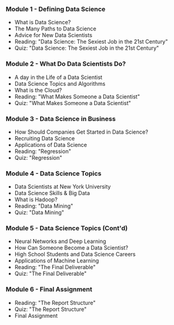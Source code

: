 ### Module 1 - Defining Data Science

- What is Data Science?
- The Many Paths to Data Science
- Advice for New Data Scientists
- Reading: "Data Science: The Sexiest Job in the 21st Century"
- Quiz: "Data Science: The Sexiest Job in the 21st Century"

### Module 2 - What Do Data Scientists Do?

- A day in the Life of a Data Scientist
- Data Science Topics and Algorithms
- What is the Cloud?
- Reading: "What Makes Someone a Data Scientist"
- Quiz: "What Makes Someone a Data Scientist"

### Module 3 - Data Science in Business

- How Should Companies Get Started in Data Science?
- Recruiting Data Science
- Applications of Data Science
- Reading: "Regression"
- Quiz: "Regression"

### Module 4 - Data Science Topics

- Data Scientists at New York University
- Data Science Skills & Big Data
- What is Hadoop?
- Reading: "Data Mining"
- Quiz: "Data Mining"

### Module 5 - Data Science Topics (Cont'd)

- Neural Networks and Deep Learning
- How Can Someone Become a Data Scientist?
- High School Students and Data Science Careers
- Applications of Machine Learning
- Reading: "The Final Deliverable"
- Quiz: "The Final Deliverable"

### Module 6 - Final Assignment

- Reading: "The Report Structure"
- Quiz: "The Report Structure"
- Final Assignment